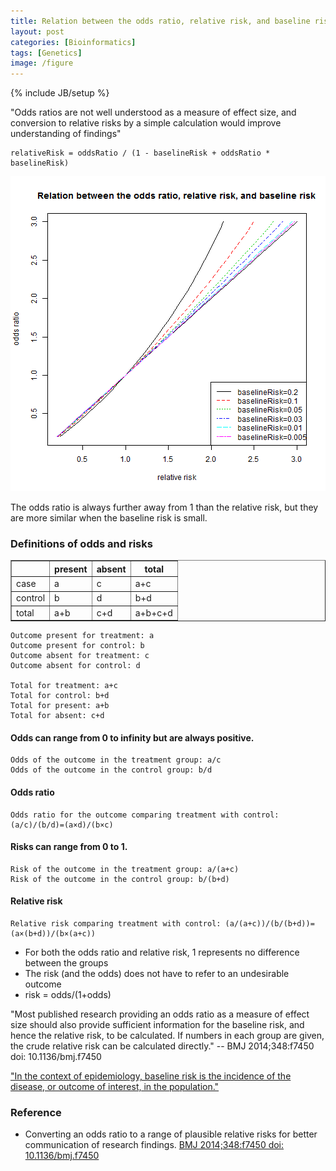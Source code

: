 ```yaml
---
title: Relation between the odds ratio, relative risk, and baseline risk
layout: post
categories: [Bioinformatics]
tags: [Genetics]
image: /figure
---
```

{% include JB/setup %}


"Odds ratios are not well understood as a measure of effect size, and conversion to relative risks by a simple calculation would improve understanding of findings"

```
relativeRisk = oddsRatio / (1 - baselineRisk + oddsRatio * baselineRisk)
```

![plot of chunk orvsrr](/figure/orvsrr.png)


The odds ratio is always further away from 1 than the relative risk, but they are more similar when the baseline risk is small.


### Definitions of odds and risks

<!-- html table generated in R 3.0.3 by xtable 1.7-3 package -->
<!-- Wed Apr 30 17:17:56 2014 -->
<TABLE border=1>
<TR> <TH>  </TH> <TH> present </TH> <TH> absent </TH> <TH> total </TH>  </TR>
<TR> <TD> case </TD> <TD> a </TD> <TD> c </TD> <TD> a+c </TD> </TR>
<TR> <TD> control </TD> <TD> b </TD> <TD> d </TD> <TD> b+d </TD> </TR>
<TR> <TD> total </TD> <TD> a+b </TD> <TD> c+d </TD> <TD> a+b+c+d </TD> </TR>
</TABLE>



```
Outcome present for treatment: a
Outcome present for control: b
Outcome absent for treatment: c
Outcome absent for control: d

Total for treatment: a+c
Total for control: b+d
Total for present: a+b
Total for absent: c+d
```

#### Odds can range from 0 to infinity but are always positive.

```
Odds of the outcome in the treatment group: a/c
Odds of the outcome in the control group: b/d
```

#### Odds ratio

```
Odds ratio for the outcome comparing treatment with control: (a/c)/(b/d)=(a×d)/(b×c)
```

#### Risks can range from 0 to 1.

```
Risk of the outcome in the treatment group: a/(a+c)
Risk of the outcome in the control group: b/(b+d)
```

#### Relative risk

```
Relative risk comparing treatment with control: (a/(a+c))/(b/(b+d))=(a×(b+d))/(b×(a+c))
```

* For both the odds ratio and relative risk, 1 represents no difference between the groups
* The risk (and the odds) does not have to refer to an undesirable outcome
* risk = odds/(1+odds)

"Most published research providing an odds ratio as a measure of effect size should also provide sufficient information for the baseline risk, and hence the relative risk, to be calculated. If numbers in each group are given, the crude relative risk can be calculated directly." -- BMJ 2014;348:f7450 doi: 10.1136/bmj.f7450

["In the context of epidemiology, baseline risk is the incidence of the disease, or outcome of interest, in the population."](http://stats.stackexchange.com/questions/29535/what-is-background-risk-or-baseline-risk)

### Reference

* Converting an odds ratio to a range of plausible relative risks for better communication of research findings. [BMJ 2014;348:f7450 doi: 10.1136/bmj.f7450](http://www.bmj.com/content/348/bmj.f7450)

